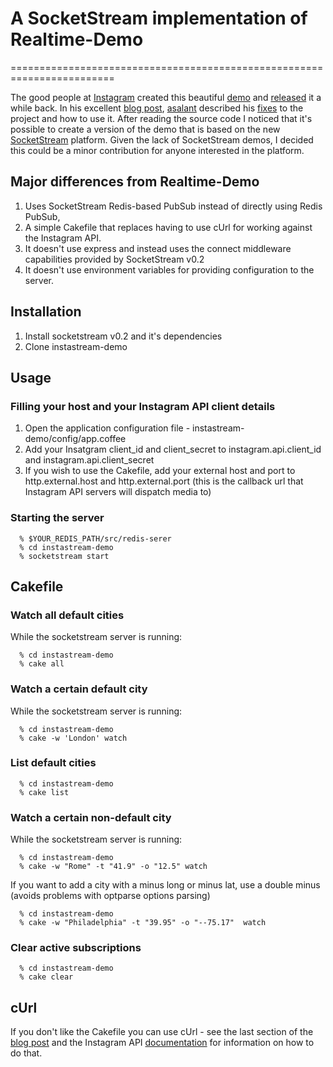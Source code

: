 # A SocketStream implementation of Realtime-Demo
========================================================================

The good people at [Instagram](http://www.instagram.com) created this beautiful [demo](http://demo.instagram.com) and [released](https://github.com/Instagram/Realtime-Demo) it a while back. 
In his excellent [blog post](http://blog.carbonfive.com/2011/06/14/instagram-realtime-demo-with-node-js-redis-and-web-sockets/), [asalant](https://github.com/asalant/) described his [fixes](https://github.com/asalant/Realtime-Demo) to the project and how to use it.
After reading the source code I noticed that it's possible to create a version of the demo that is based on the new [SocketStream](https://github.com/socketstream/socketstream/) platform. Given the lack of SocketStream demos, I decided this could be a minor contribution for anyone interested in the platform.

## Major differences from Realtime-Demo

1. Uses SocketStream Redis-based PubSub instead of directly using Redis PubSub,
2. A simple Cakefile that replaces having to use cUrl for working against the Instagram API.
3. It doesn't use express and instead uses the connect middleware capabilities provided by SocketStream v0.2
4. It doesn't use environment variables for providing configuration to the server.

## Installation

1. Install socketstream v0.2 and it's dependencies
2. Clone instastream-demo


## Usage

### Filling your host and your Instagram API client details

  1. Open the application configuration file - instastream-demo/config/app.coffee
  2. Add your Insatgram client\_id and client\_secret to instagram.api.client\_id and instagram.api.client\_secret
  3. If you wish to use the Cakefile, add your external host and port to http.external.host and http.external.port (this is the callback url that Instagram API servers will dispatch media to)

### Starting the server

      % $YOUR_REDIS_PATH/src/redis-serer
      % cd instastream-demo
      % socketstream start


## Cakefile

### Watch all default cities

While the socketstream server is running:

      % cd instastream-demo
      % cake all

### Watch a certain default city

While the socketstream server is running:

      % cd instastream-demo
      % cake -w 'London' watch

### List default cities

      % cd instastream-demo
      % cake list
  
### Watch a certain non-default city

While the socketstream server is running:

      % cd instastream-demo
      % cake -w "Rome" -t "41.9" -o "12.5" watch

If you want to add a city with a minus long or minus lat, use a double minus (avoids problems with optparse options parsing)

      % cd instastream-demo
      % cake -w "Philadelphia" -t "39.95" -o "--75.17"  watch

### Clear active subscriptions

      % cd instastream-demo
      % cake clear

## cUrl

If you don't like the Cakefile you can use cUrl - see the last section of the [blog post](http://blog.carbonfive.com/2011/06/14/instagram-realtime-demo-with-node-js-redis-and-web-sockets/) and the Instagram API [documentation](http://instagram.com/developer/) for information on how to do that.
